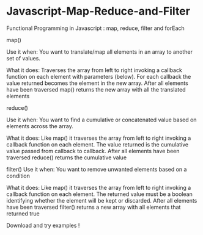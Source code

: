 # Javascript-Map-Reduce-and-Filter
Functional Programming in Javascript : map, reduce, filter and forEach

map()

Use it when: 
You want to translate/map all elements in an array to another set of values.

What it does: 
Traverses the array from left to right invoking a callback function on each element with parameters (below). For each callback the value returned becomes the element in the new array. After all elements have been traversed map() returns the new array with all the translated elements

reduce()

Use it when: 
You want to find a cumulative or concatenated value based on elements across the array.

What it does: 
Like map() it traverses the array from left to right invoking a callback function on each element. The value returned is the cumulative value passed from callback to callback. After all elements have been traversed reduce() returns the cumulative value

filter()
Use it when: 
You want to remove unwanted elements based on a condition

What it does: 
Like map() it traverses the array from left to right invoking a callback function on each element. The returned value must be a boolean identifying whether the element will be kept or discarded. After all elements have been traversed filter() returns a new array with all elements that returned true


Download and try examples !
